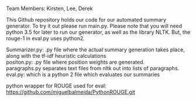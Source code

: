Team Members: Kirsten, Lee, Derek

This Github repository holds our code for our automated summary generator. To try it out please run main.py. Please note that you will need python 3.5 for later to run our generator, as well as the library NLTK. But, the rouge-1 in eval.py uses python2.

Summarizer.py:
    .py file where the actual summary generation takes place, along with the tf-idf heuristic calculations <br>
positon.py:
    .py file where position weights are generated. <br>
paragraphs.py
    separates text files from nltk out into lists of paragraphs. <br>
eval.py:
    which is a python 2 file which evaluates our summaries <br>

python wrapper for ROUGE used for eval: https://github.com/miguelbalmeida/PythonROUGE.git
